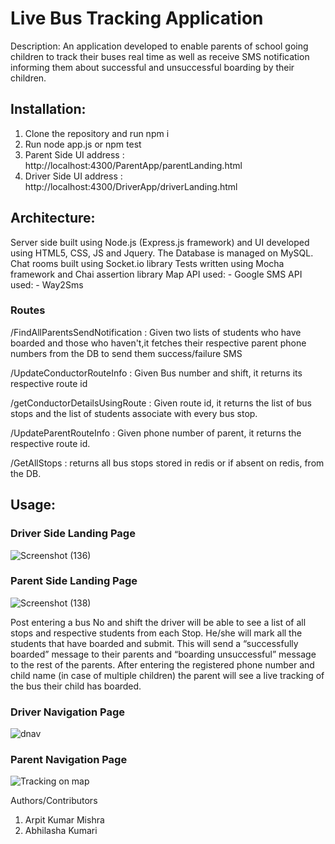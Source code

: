# Live Bus Tracking Application
Description: An application developed to enable parents of school going children to track their buses real time as well as receive SMS notification informing them about successful and unsuccessful boarding by their children.  

## Installation:  
1.	Clone the repository and run npm i
2.	Run node app.js or npm test
3.	Parent Side UI address : http://localhost:4300/ParentApp/parentLanding.html
4.	Driver Side UI address : http://localhost:4300/DriverApp/driverLanding.html

## Architecture:
Server side built using Node.js (Express.js framework) and UI developed using HTML5, CSS, JS and Jquery. The Database is managed on MySQL. 
Chat rooms built using Socket.io library                                                                                                       Tests written using Mocha framework and Chai assertion library
Map API used: - Google
SMS API used: - Way2Sms

### Routes

/FindAllParentsSendNotification : Given two lists of students who have boarded and those who haven't,it fetches their respective parent phone numbers from the DB to send them success/failure SMS

/UpdateConductorRouteInfo : Given Bus number and shift, it returns its respective route id

/getConductorDetailsUsingRoute : Given route id, it returns the list of bus stops and the list of students associate with every bus stop.

/UpdateParentRouteInfo : Given phone number of parent, it returns the respective route id.

/GetAllStops : returns all bus stops stored in redis or if absent on redis, from the DB.

## Usage:
	                                                                    			                     
### Driver Side Landing Page 
![Screenshot (136)](https://user-images.githubusercontent.com/31110940/73436807-2fc49800-4371-11ea-8a15-aa9202853aa9.png)

### Parent Side Landing Page	
![Screenshot (138)](https://user-images.githubusercontent.com/31110940/73436851-47038580-4371-11ea-8873-cd288ab81e7f.png)

Post entering a bus No and shift the driver will be able to see a list of all stops and respective students from each Stop. He/she will mark all the students that have boarded and submit. This will send a “successfully boarded” message to their parents and “boarding unsuccessful” message to the rest of the parents.
After entering the registered phone number and child name (in case of multiple children) the parent will see a live tracking of the bus their child has boarded. 

### Driver Navigation Page
![dnav](https://user-images.githubusercontent.com/31110940/73436731-14598d00-4371-11ea-9862-96f15eafdef0.jpg)

### Parent Navigation Page
![Tracking on map](https://user-images.githubusercontent.com/31110940/73436880-54b90b00-4371-11ea-8276-82f08522a0e7.png)

 Authors/Contributors
1.	Arpit Kumar Mishra 
2.	Abhilasha Kumari















 


